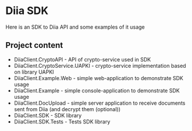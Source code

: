 # Diia SDK

Here is an SDK to Diia API and some examples of it usage

## Project content
- DiiaClient.CryptoAPI - API of crypto-service used in SDK
- DiiaClient.CryptoService.UAPKI - crypto-service implementation based on library UAPKI
- DiiaClient.Example.Web - simple web-application to demonstrate SDK usage
- DiiaClient.Example - simple console-application to demonstrate SDK usage
- DiiaClient.DocUpload - simple server application to receive documents sent from Diia (and decrypt them (optional))
- DiiaClient.SDK - SDK library
- DiiaClient.SDK.Tests - Tests SDK library


